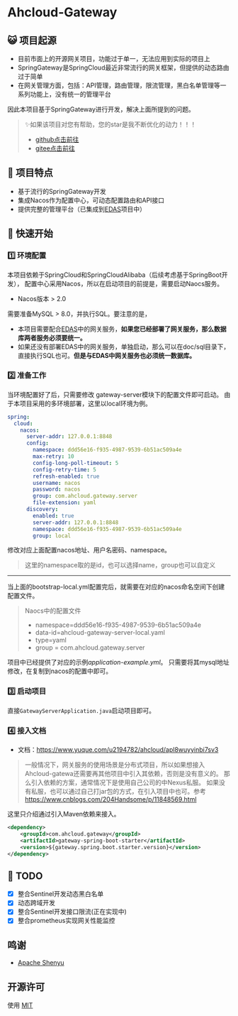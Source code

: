 # Ahcloud-Gateway


## 😺 项目起源

- 目前市面上的开源网关项目，功能过于单一，无法应用到实际的项目上
- SpringGateway是SpringCloud最近非常流行的网关框架，但提供的动态路由过于简单
- 在网关管理方面，包括：API管理，路由管理，限流管理，黑白名单管理等一系列功能上，没有统一的管理平台

因此本项目基于SpringGateway进行开发，解决上面所提到的问题。

> ✨如果该项目对您有帮助，您的star是我不断优化的动力！！！
>
> - [github点击前往](https://github.com/Forever1996Fyk/ahcloud-gateway)
> - [gitee点击前往](https://gitee.com/MichaelFan/ahcloud-gateway)

## 👏 项目特点

- 基于流行的SpringGateway开发
- 集成Nacos作为配置中心，可动态配置路由和API接口
- 提供完整的管理平台（已集成到[EDAS](https://gitee.com/MichaelFan/edas)项目中）

## 🎉 快速开始

### 1️⃣ 环境配置

本项目依赖于SpringCloud和SpringCloudAlibaba（后续考虑基于SpringBoot开发），
配置中心采用Nacos，所以在启动项目的前提是，需要启动Naocs服务。

- Nacos版本 > 2.0

需要准备MySQL > 8.0，并执行SQL。要注意的是， 
- 本项目需要配合[EDAS](https://gitee.com/MichaelFan/edas)中的网关服务，**如果您已经部署了网关服务，那么数据库两者服务必须要统一。**
- 如果还没有部署EDAS中的网关服务，单独启动，那么可以在doc/sql目录下，直接执行SQL也可。**但是与EDAS中网关服务也必须统一数据库。**

### 2️⃣ 准备工作

当环境配置好了后，只需要修改 gateway-server模块下的配置文件即可启动。
由于本项目采用的多环境部署，这里以local环境为例。
```yaml
spring:
  cloud:
    nacos:
      server-addr: 127.0.0.1:8848
      config:
        namespace: ddd56e16-f935-4987-9539-6b51ac509a4e
        max-retry: 10
        config-long-poll-timeout: 5
        config-retry-time: 5
        refresh-enabled: true
        username: nacos
        password: nacos
        group: com.ahcloud.gateway.server
        file-extension: yaml
      discovery:
        enabled: true
        server-addr: 127.0.0.1:8848
        namespace: ddd56e16-f935-4987-9539-6b51ac509a4e
        group: local
```
修改对应上面配置nacos地址、用户名密码、namespace。
> 这里的namespace取的是id，也可以选择name，group也可以自定义
---
当上面的bootstrap-local.yml配置完后，就需要在对应的nacos命名空间下创建配置文件。
> Naocs中的配置文件
> - namespace=ddd56e16-f935-4987-9539-6b51ac509a4e
> - data-id=ahcloud-gateway-server-local.yaml
> - type=yaml
> - group = com.ahcloud.gateway.server

项目中已经提供了对应的示例*application-example.yml*。
只需要将其mysql地址修改，在复制到nacos的配置中即可。

### 3️⃣ 启动项目

直接`GatewayServerApplication.java`启动项目即可。

### 4️⃣ 接入文档

- 文档：https://www.yuque.com/u2194782/ahcloud/apl8wuyyinbi7sv3

> 一般情况下，网关服务的使用场景是分布式项目，所以如果想接入Ahcloud-gatewa还需要再其他项目中引入其依赖，否则是没有意义的。
> 那么引入依赖的方案，通常情况下是使用自己公司的中Nexus私服。 
> 如果没有私服，也可以通过自己打jar包的方式，在引入项目中也可。参考 https://www.cnblogs.com/204Handsome/p/11848569.html

这里只介绍通过引入Maven依赖来接入。
```xml
<dependency>
    <groupId>com.ahcloud.gateway</groupId>
    <artifactId>gateway-spring-boot-starter</artifactId>
    <version>${gateway.spring.boot.starter.version}</version>
</dependency>
```
## 📌 TODO

- [x] 整合Sentinel开发动态黑白名单
- [x] 动态跨域开发
- [x] 整合Sentinel开发接口限流(正在实现中)
- [x] 整合prometheus实现网关性能监控

## 鸣谢

- [Apache Shenyu](https://github.com/apache/shenyu.git)

## 开源许可

使用 [MIT](https://gitee.com/MichaelFan/ahcloud-gateway/blob/master/LICENSE)
